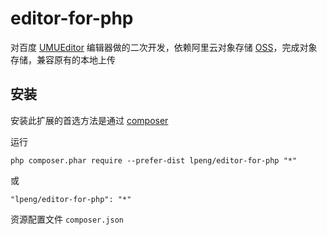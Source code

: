 editor-for-php
==============

对百度 [UMUEditor](http://ueditor.baidu.com/website/) 编辑器做的二次开发，依赖阿里云对象存储 [OSS](https://help.aliyun.com/product/31815.html)，完成对象存储，兼容原有的本地上传


安装
------------

安装此扩展的首选方法是通过 [composer](http://getcomposer.org/download/)

运行

```
php composer.phar require --prefer-dist lpeng/editor-for-php "*"
```

或

```
"lpeng/editor-for-php": "*"
```

资源配置文件 `composer.json`

 